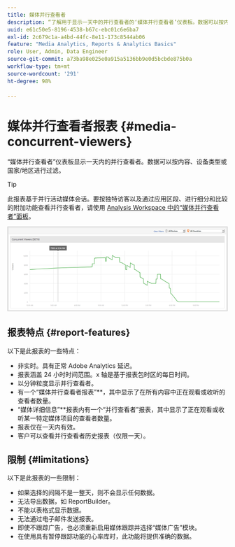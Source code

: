 ```yaml
---
title: 媒体并行查看者
description: “了解用于显示一天中的并行查看者的‘媒体并行查看者’仪表板。数据可以按内容、设备类型或国家/地区进行过滤。”
uuid: e61c50e5-8196-4538-b67c-ebc01c6e6ba7
exl-id: 2c679c1a-a4bd-44fc-8e11-173c8544ab06
feature: "Media Analytics, Reports & Analytics Basics"
role: User, Admin, Data Engineer
source-git-commit: a73ba98e025e0a915a5136bb9e0d5bcbde875b0a
workflow-type: tm+mt
source-wordcount: '291'
ht-degree: 98%

---
```


# 媒体并行查看者报表 {#media-concurrent-viewers}

“媒体并行查看者”仪表板显示一天内的并行查看者。数据可以按内容、设备类型或国家/地区进行过滤。

>[!TIP]
>
> 此报表基于并行活动媒体会话。要按独特访客以及通过应用区段、进行细分和比较的附加功能查看并行查看者，请使用 [Analysis Workspace 中的“媒体并行查看者”面板](https://experienceleague.adobe.com/docs/analytics/analyze/analysis-workspace/panels/media-concurrent-viewers.html?lang=zh-Hans)。

![](assets/video-concurrent-viewers.png)

## 报表特点 {#report-features}

以下是此报表的一些特点：

* 非实时。具有正常 Adobe Analytics 延迟。
* 报表涵盖 24 小时时间范围。x 轴是基于报表包时区的每日时间。
* 以分钟粒度显示并行查看者。
* 有一个“媒体并行查看者报表”**，其中显示了在所有内容中正在观看或收听的查看者数量。
* “媒体详细信息”**&#x200B;报表内有一个“并行查看者”报表，其中显示了正在观看或收听某一特定媒体项目的查看者数量。
* 报表仅在一天内有效。
* 客户可以查看并行查看者历史报表（仅限一天）。

## 限制 {#limitations}

以下是此报表的一些限制：

* 如果选择的间隔不是一整天，则不会显示任何数据。
* 无法导出数据，如 ReportBuilder。
* 不能以表格式显示数据。
* 无法通过电子邮件发送报表。
* 即使不跟踪广告，也必须重新启用媒体跟踪并选择“媒体广告”模块。
* 在使用具有暂停跟踪功能的心率库时，此功能将提供准确的数据。

